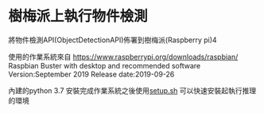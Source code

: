 # 樹梅派上執行物件檢測
將物件檢測API(ObjectDetectionAPI)佈署到樹梅派(Raspberry pi)4

使用的作業系統來自
https://www.raspberrypi.org/downloads/raspbian/  
Raspbian Buster with desktop and recommended software
Version:September 2019
Release date:2019-09-26

內建的python 3.7 
安裝完成作業系統之後使用[setup.sh](https://github.com/aaasdream/Raspberrypi_ObjectDetection/blob/master/setup.sh) 可以快速安裝起執行推理的環境
